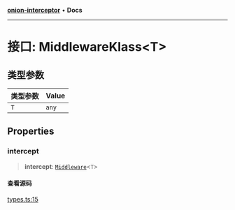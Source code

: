 [**onion-interceptor**](../README.md) • **Docs**

***

# 接口: MiddlewareKlass\<T\>

## 类型参数

| 类型参数 | Value |
| :------ | :------ |
| `T` | `any` |

## Properties

### intercept

> **intercept**: [`Middleware`](../type-aliases/Middleware.md)\<`T`\>

#### 查看源码

[types.ts:15](https://github.com/coverjs/onion-interceptor/blob/d78f7a0ebce89e605082747d9c7461d8b8bdb161/packages/core/src/types.ts#L15)
